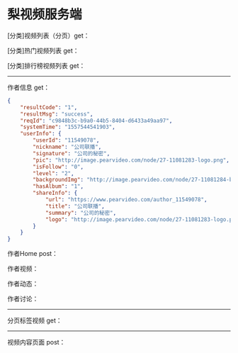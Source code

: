 # 梨视频服务端

[分类]视频列表（分页）get：

[分类]热门视频列表 get：

[分类]排行榜视频列表 get：

---

作者信息 get：

```json
{
	"resultCode": "1",
	"resultMsg": "success",
	"reqId": "c9848b3c-b9a0-44b5-8404-d6433a49aa97",
	"systemTime": "1557544541903",
	"userInfo": {
		"userId": "11549078",
		"nickname": "公司联播",
		"signature": "公司的秘密",
		"pic": "http://image.pearvideo.com/node/27-11081283-logo.png",
		"isFollow": "0",
		"level": "2",
		"backgroundImg": "http://image.pearvideo.com/node/27-11081284-bg.png",
		"hasAlbum": "1",
		"shareInfo": {
			"url": "https://www.pearvideo.com/author_11549078",
			"title": "公司联播",
			"summary": "公司的秘密",
			"logo": "http://image.pearvideo.com/node/27-11081283-logo.png"
		}
	}
}
```

作者Home post：

作者视频：

作者动态：

作者讨论：

---

分页标签视频 get：

---

视频内容页面 post：







